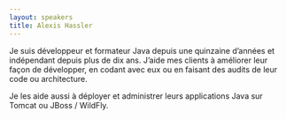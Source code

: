 ```yaml
---
layout: speakers
title: Alexis Hassler
---
```

Je suis développeur et formateur Java depuis une quinzaine d’années et indépendant depuis plus de dix ans. J’aide mes clients à améliorer leur façon de développer, en codant avec eux ou en faisant des audits de leur code ou architecture.

Je les aide aussi à déployer et administrer leurs applications Java sur Tomcat ou JBoss / WildFly.
